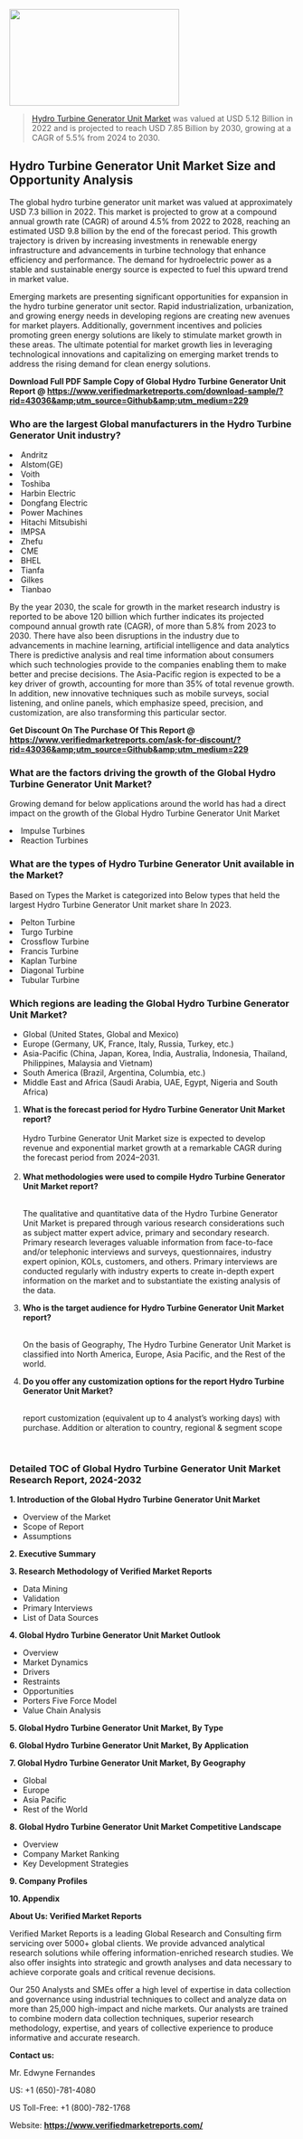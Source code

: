<img src="https://ffe5etoiles.com/wp-content/uploads/2024/12/MST1-300x171.png" alt="" width="300" height="171" class="alignnone size-medium wp-image-20088" /><blockquote><p><p><a href="https://www.verifiedmarketreports.com/download-sample/?rid=43036&utm_source=Github&utm_medium=229" target="_blank">Hydro Turbine Generator Unit Market</a> was valued at USD 5.12 Billion in 2022 and is projected to reach USD 7.85 Billion by 2030, growing at a CAGR of 5.5% from 2024 to 2030.</p></blockquote><p><h2>Hydro Turbine Generator Unit Market Size and Opportunity Analysis</h2><p>The global hydro turbine generator unit market was valued at approximately USD 7.3 billion in 2022. This market is projected to grow at a compound annual growth rate (CAGR) of around 4.5% from 2022 to 2028, reaching an estimated USD 9.8 billion by the end of the forecast period. This growth trajectory is driven by increasing investments in renewable energy infrastructure and advancements in turbine technology that enhance efficiency and performance. The demand for hydroelectric power as a stable and sustainable energy source is expected to fuel this upward trend in market value.</p><p>Emerging markets are presenting significant opportunities for expansion in the hydro turbine generator unit sector. Rapid industrialization, urbanization, and growing energy needs in developing regions are creating new avenues for market players. Additionally, government incentives and policies promoting green energy solutions are likely to stimulate market growth in these areas. The ultimate potential for market growth lies in leveraging technological innovations and capitalizing on emerging market trends to address the rising demand for clean energy solutions.</p></p><p class=""><strong>Download Full PDF Sample Copy of Global Hydro Turbine Generator Unit Report @ <a href="https://www.verifiedmarketreports.com/download-sample/?rid=43036&amp;utm_source=Github&amp;utm_medium=229" target="_blank">https://www.verifiedmarketreports.com/download-sample/?rid=43036&amp;utm_source=Github&amp;utm_medium=229</a></strong></p><h3 id="" class="">Who are the largest Global manufacturers in the Hydro Turbine Generator Unit industry?</h3><p><li>Andritz</li><li> Alstom(GE)</li><li> Voith</li><li> Toshiba</li><li> Harbin Electric</li><li> Dongfang Electric</li><li> Power Machines</li><li> Hitachi Mitsubishi</li><li> IMPSA</li><li> Zhefu</li><li> CME</li><li> BHEL</li><li> Tianfa</li><li> Gilkes</li><li> Tianbao</li></p><div class=""><div class="" dir="" data-message-author-role="" data-message-id="" data-message-model-slug=""><div class=""><div class=""><div class=""><div class="" dir="" data-message-author-role="" data-message-id="" data-message-model-slug=""><div class=""><div class=""><p>By the year 2030, the scale for growth in the market research industry is reported to be above 120 billion which further indicates its projected compound annual growth rate (CAGR), of more than 5.8% from 2023 to 2030. There have also been disruptions in the industry due to advancements in machine learning, artificial intelligence and data analytics There is predictive analysis and real time information about consumers which such technologies provide to the companies enabling them to make better and precise decisions. The Asia-Pacific region is expected to be a key driver of growth, accounting for more than 35% of total revenue growth. In addition, new innovative techniques such as mobile surveys, social listening, and online panels, which emphasize speed, precision, and customization, are also transforming this particular sector.</p><p><strong>Get Discount On The Purchase Of This Report @&nbsp; <a href="https://www.verifiedmarketreports.com/ask-for-discount/?rid=43036&amp;utm_source=Github&amp;utm_medium=229" target="_blank">https://www.verifiedmarketreports.com/ask-for-discount/?rid=43036&amp;utm_source=Github&amp;utm_medium=229</a></strong></p></div></div></div></div></div></div></div></div><h3 id="" class="">What are the factors driving the growth of the Global Hydro Turbine Generator Unit Market?</h3><p id="" class="">Growing demand for below applications around the world has had a direct impact on the growth of the Global Hydro Turbine Generator Unit Market</p><p id="" class=""><li>Impulse Turbines</li><li> Reaction Turbines</li></p><h3 id="" class="">What are the types of Hydro Turbine Generator Unit available in the Market?</h3><p id="" class="">Based on Types the Market is categorized into Below types that held the largest Hydro Turbine Generator Unit market share In 2023.</p><p id="" class=""><li>Pelton Turbine</li><li> Turgo Turbine</li><li> Crossflow Turbine</li><li> Francis Turbine</li><li> Kaplan Turbine</li><li> Diagonal Turbine</li><li> Tubular Turbine</li></p><h3 id="" class="">Which regions are leading the Global Hydro Turbine Generator Unit Market?</h3><ul><li>Global (United States, Global and Mexico)</li><li>Europe (Germany, UK, France, Italy, Russia, Turkey, etc.)</li><li>Asia-Pacific (China, Japan, Korea, India, Australia, Indonesia, Thailand, Philippines, Malaysia and Vietnam)</li><li>South America (Brazil, Argentina, Columbia, etc.)</li><li>Middle East and Africa (Saudi Arabia, UAE, Egypt, Nigeria and South Africa)</li></ul><p><ol><li><strong>What is the forecast period for Hydro Turbine Generator Unit Market report?<br /></strong><br /><span data-sheets-root="1" data-sheets-value="{&quot;1&quot;:2,&quot;2&quot;:&quot;XXXX size is expected to develop revenue and exponential market growth at a remarkable CAGR during the forecast period from 2024&ndash;2030.&quot;}" data-sheets-userformat="{&quot;2&quot;:12674,&quot;4&quot;:{&quot;1&quot;:2,&quot;2&quot;:16776960},&quot;10&quot;:2,&quot;11&quot;:0,&quot;15&quot;:&quot;Arial&quot;,&quot;16&quot;:12}">Hydro Turbine Generator Unit Market size is expected to develop revenue and exponential market growth at a remarkable CAGR during the forecast period from 2024&ndash;2031.</span><br /><br /></li><li><strong>What methodologies were used to compile Hydro Turbine Generator Unit Market report?<br /><br /></strong><p>The qualitative and quantitative data of the&nbsp;Hydro Turbine Generator Unit Market is prepared through various research considerations such as subject matter expert advice, primary and secondary research. Primary research leverages valuable information from face-to-face and/or telephonic interviews and surveys, questionnaires, industry expert opinion, KOLs, customers, and others. Primary interviews are conducted regularly with industry experts to create in-depth expert information on the market and to substantiate the existing analysis of the data.&nbsp;</p></li><li><strong>Who is the target audience for Hydro Turbine Generator Unit Market report?<br /><br /></strong><p>On the basis of Geography, The&nbsp;Hydro Turbine Generator Unit Market is classified into North America, Europe, Asia Pacific, and the Rest of the world.</p></li><li><strong>Do you offer any customization options for the report Hydro Turbine Generator Unit Market?<br /><br /></strong><p>report customization (equivalent up to 4 analyst&rsquo;s working days) with purchase. Addition or alteration to country, regional &amp; segment scope</p><p>&nbsp;</p></li></ol></p><h3 id="" class="">Detailed TOC of Global Hydro Turbine Generator Unit Market Research Report, 2024-2032</h3><p id="" class=""><strong>1. Introduction of the Global Hydro Turbine Generator Unit Market</strong></p><ul><li>Overview of the Market</li><li>Scope of Report</li><li>Assumptions</li></ul><p id="" class=""><strong>2. Executive Summary</strong></p><p id="" class=""><strong>3. Research Methodology of&nbsp;Verified Market Reports</strong></p><ul><li>Data Mining</li><li>Validation</li><li>Primary Interviews</li><li>List of Data Sources</li></ul><p id="" class=""><strong>4. Global Hydro Turbine Generator Unit Market Outlook</strong></p><ul><li>Overview</li><li>Market Dynamics</li><li>Drivers</li><li>Restraints</li><li>Opportunities</li><li>Porters Five Force Model</li><li>Value Chain Analysis</li></ul><p id="" class=""><strong>5. Global Hydro Turbine Generator Unit Market, By&nbsp;Type</strong></p><p id="" class=""><strong>6. Global Hydro Turbine Generator Unit Market, By Application</strong></p><p id="" class=""><strong>7. Global Hydro Turbine Generator Unit Market, By Geography</strong></p><ul><li>Global</li><li>Europe</li><li>Asia Pacific</li><li>Rest of the World</li></ul><p id="" class=""><strong>8. Global Hydro Turbine Generator Unit Market Competitive Landscape</strong></p><ul><li>Overview</li><li>Company Market Ranking</li><li>Key Development Strategies</li></ul><p id="" class=""><strong>9. Company Profiles</strong></p><p id="" class=""><strong>10. Appendix</strong></p><p id="" class=""><strong>About Us: Verified Market Reports</strong></p><p id="" class="">Verified Market Reports is a leading Global Research and Consulting firm servicing over 5000+ global clients. We provide advanced analytical research solutions while offering information-enriched research studies. We also offer insights into strategic and growth analyses and data necessary to achieve corporate goals and critical revenue decisions.</p><p id="" class="">Our 250 Analysts and SMEs offer a high level of expertise in data collection and governance using industrial techniques to collect and analyze data on more than 25,000 high-impact and niche markets. Our analysts are trained to combine modern data collection techniques, superior research methodology, expertise, and years of collective experience to produce informative and accurate research.</p><p id="" class=""><strong>Contact us:</strong></p><p id="" class="">Mr. Edwyne Fernandes</p><p id="" class="">US: +1 (650)-781-4080</p><p id="" class="">US Toll-Free: +1 (800)-782-1768</p><p id="" class="">Website: <a target="" data-test-app-aware-link=""><strong>https://www.verifiedmarketreports.com/</strong></a></p>
